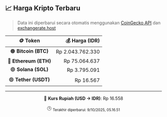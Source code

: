 

<!-- HARGA_KRIPTO -->
## 📈 Harga Kripto Terbaru

> Data ini diperbarui secara otomatis menggunakan [CoinGecko API](https://www.coingecko.com/) dan [exchangerate.host](https://exchangerate.host/)

<div align="center">

| 🪙 Token | 💰 Harga (IDR) |
|:------:|---------------:|
| 🟠 **Bitcoin (BTC)**   | Rp 2.043.762.330 |
| 🔵 **Ethereum (ETH)**  | Rp 75.064.637 |
| 🟣 **Solana (SOL)**    | Rp 3.795.091 |
| 🟢 **Tether (USDT)**   | Rp 16.567 |

---

💱 **Kurs Rupiah (USD → IDR)**: Rp 16.558

🕒 <sub>Terakhir diperbarui: 9/10/2025, 05.16.51</sub>

</div>
<!-- /HARGA_KRIPTO -->